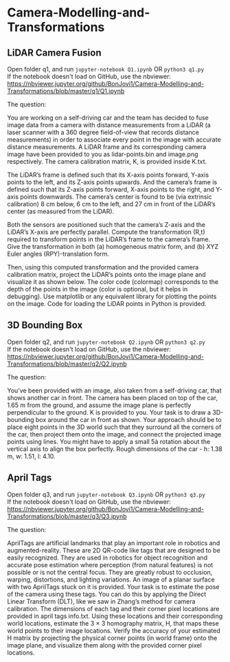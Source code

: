 # Camera-Modelling-and-Transformations

## LiDAR Camera Fusion 

Open folder q1, and run `jupyter-notebook Q1.ipynb` OR `python3 q1.py`  
If the notebook doesn't load on GitHub, use the nbviewer:  
https://nbviewer.jupyter.org/github/BonJovi1/Camera-Modelling-and-Transformations/blob/master/q1/Q1.ipynb  

The question: 

You are working on a self-driving car and the team has decided to fuse image data from a camera with distance measurements from a LiDAR (a laser scanner with a 360 degree field-of-view that records distance measurements) in order to associate every point in the image with accurate distance measurements. A LiDAR frame and its corresponding camera image have been provided to you as lidar-points.bin and image.png respectively. The camera calibration matrix, K, is provided inside K.txt.

The LiDAR’s frame is defined such that its X-axis points forward, Y-axis points to the left, and its Z-axis points upwards. And the camera’s frame is defined such that its Z-axis points forward, X-axis points to the right, and Y-axis points downwards. The camera’s center is found to be (via extrinsic calibration) 8 cm below, 6 cm to the left, and 27 cm in front of the LiDAR’s center (as measured from the LiDAR). 

Both the sensors are positioned such that the camera’s Z-axis and the LiDAR’s X-axis are perfectly parallel. Compute the transformation (R,t) required to transform points in the LiDAR’s frame to the camera’s frame. Give the transformation in both (a) homogeneous matrix form, and (b) XYZ Euler angles (RPY)-translation form.

Then, using this computed transformation and the provided camera calibration matrix, project the LiDAR’s points onto the image plane and visualize it as shown below. The color code (colormap) corresponds to the depth of the points in the image (color is optional, but it helps in debugging). Use matplotlib or any equivalent library for plotting the points on the image. Code for loading the LiDAR points in Python is provided.

## 3D Bounding Box

Open folder q2, and run `jupyter-notebook Q2.ipynb` OR `python3 q2.py`  
If the notebook doesn't load on GitHub, use the nbviewer:  
https://nbviewer.jupyter.org/github/BonJovi1/Camera-Modelling-and-Transformations/blob/master/q2/Q2.ipynb  

The question:

You’ve been provided with an image, also taken from a self-driving car, that shows another car in front. The camera has been placed on top of the car, 1.65 m from the ground, and assume the image plane is perfectly perpendicular to the ground. K is provided to you. Your task is to draw a 3D-bounding box around the car in front as shown. Your approach should be to place eight points in the 3D world such that they surround all the corners of the car, then project them onto the image, and connect the projected image points using lines. You might have to apply a small 5à rotation about the vertical axis to align the box perfectly. Rough dimensions of the car - h: 1.38 m, w: 1.51, l: 4.10. 

## April Tags

Open folder q3, and run `jupyter-notebook Q3.ipynb` OR `python3 q3.py`  
If the notebook doesn't load on GitHub, use the nbviewer:  
https://nbviewer.jupyter.org/github/BonJovi1/Camera-Modelling-and-Transformations/blob/master/q3/Q3.ipynb

The question:

AprilTags are artificial landmarks that play an important role in robotics and augmented-reality. These are 2D QR-code like tags that are designed to be easily recognized. They are used in robotics for object recognition and accurate pose estimation where perception (from natural features) is not possible or is not the central focus. They are greatly robust to occlusion, warping, distortions, and lighting variations.
An image of a planar surface with two AprilTags stuck on it is provided. Your task is to estimate the pose of the camera using these tags.
You can do this by applying the Direct Linear Transform (DLT), like we saw in Zhang’s method for camera calibration. The dimensions of each tag and their corner pixel locations are provided in april tags info.txt. Using these locations and their corresponding world locations, estimate the 3 × 3 homography matrix, H, that maps these world points to their image locations. Verify the accuracy of your estimated H matrix by projecting the physical corner points (in world frame) onto the image plane, and visualize them along with the provided corner pixel locations.



